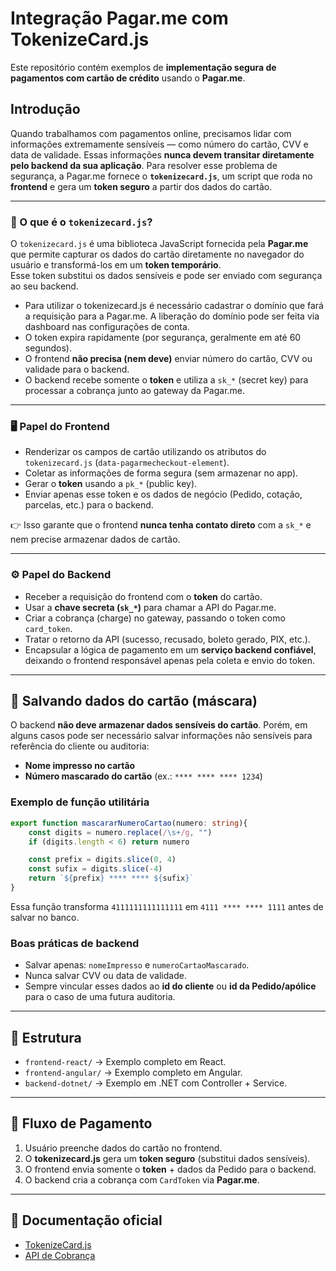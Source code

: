# Integração Pagar.me com TokenizeCard.js

Este repositório contém exemplos de **implementação segura de pagamentos com cartão de crédito** usando o **Pagar.me**.

## Introdução

Quando trabalhamos com pagamentos online, precisamos lidar com informações extremamente sensíveis — como número do cartão, CVV e data de validade. Essas informações **nunca devem transitar diretamente pelo backend da sua aplicação**. Para resolver esse problema de segurança, a Pagar.me fornece o **`tokenizecard.js`**, um script que roda no **frontend** e gera um **token seguro** a partir dos dados do cartão.

---

### 🔑 O que é o `tokenizecard.js`?

O `tokenizecard.js` é uma biblioteca JavaScript fornecida pela **Pagar.me** que permite capturar os dados do cartão diretamente no navegador do usuário e transformá-los em um **token temporário**.  
Esse token substitui os dados sensíveis e pode ser enviado com segurança ao seu backend.

- Para utilizar o tokenizecard.js é necessário cadastrar o domínio que fará a requisição para a Pagar.me. A liberação do domínio pode ser feita via dashboard nas configurações de conta.
- O token expira rapidamente (por segurança, geralmente em até 60 segundos).  
- O frontend **não precisa (nem deve)** enviar número do cartão, CVV ou validade para o backend.  
- O backend recebe somente o **token** e utiliza a `sk_*` (secret key) para processar a cobrança junto ao gateway da Pagar.me.

---

### 🖥️ Papel do Frontend

- Renderizar os campos de cartão utilizando os atributos do `tokenizecard.js` (`data-pagarmecheckout-element`).
- Coletar as informações de forma segura (sem armazenar no app).
- Gerar o **token** usando a `pk_*` (public key).
- Enviar apenas esse token e os dados de negócio (Pedido, cotação, parcelas, etc.) para o backend.

👉 Isso garante que o frontend **nunca tenha contato direto** com a `sk_*` e nem precise armazenar dados de cartão.

---

### ⚙️ Papel do Backend

- Receber a requisição do frontend com o **token** do cartão.
- Usar a **chave secreta (`sk_*`)** para chamar a API do Pagar.me.
- Criar a cobrança (charge) no gateway, passando o token como `card_token`.
- Tratar o retorno da API (sucesso, recusado, boleto gerado, PIX, etc.).
- Encapsular a lógica de pagamento em um **serviço backend confiável**, deixando o frontend responsável apenas pela coleta e envio do token.

---

## 💾 Salvando dados do cartão (máscara)


O backend **não deve armazenar dados sensíveis do cartão**. Porém, em alguns casos pode ser necessário salvar informações não sensíveis para referência do cliente ou auditoria:


- **Nome impresso no cartão**
- **Número mascarado do cartão** (ex.: `**** **** **** 1234`)


### Exemplo de função utilitária
```ts
export function mascararNumeroCartao(numero: string){
    const digits = numero.replace(/\s+/g, "")
    if (digits.length < 6) return numero

    const prefix = digits.slice(0, 4)
    const sufix = digits.slice(-4)
    return `${prefix} **** **** ${sufix}`
}

```


Essa função transforma `4111111111111111` em `4111 **** **** 1111` antes de salvar no banco.


### Boas práticas de backend
- Salvar apenas: `nomeImpresso` e `numeroCartaoMascarado`.
- Nunca salvar CVV ou data de validade.
- Sempre vincular esses dados ao **id do cliente** ou **id da Pedido/apólice** para o caso de uma futura auditoria.

---

## 📂 Estrutura
- `frontend-react/` → Exemplo completo em React.
- `frontend-angular/` → Exemplo completo em Angular.
- `backend-dotnet/` → Exemplo em .NET com Controller + Service.

---

## 🔑 Fluxo de Pagamento
1. Usuário preenche dados do cartão no frontend.
2. O **tokenizecard.js** gera um **token seguro** (substitui dados sensíveis).
3. O frontend envia somente o **token** + dados da Pedido para o backend.
4. O backend cria a cobrança com `CardToken` via **Pagar.me**.

---

## 📘 Documentação oficial
- [TokenizeCard.js](https://docs.pagar.me/reference/tokenizecard-js)
- [API de Cobrança](https://docs.pagar.me/reference/criar-uma-cobranca)
